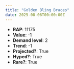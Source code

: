 ```yaml
---
title: "Golden Bling Braces"
date: 2025-08-06T00:00:00Z
---
```

- **RAP**: 11175
- **Value**: -1
- **Demand level**: 2
- **Trend**: -1
- **Projected?**: True
- **Hyped?**: True
- **Rare?**: True
